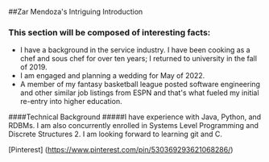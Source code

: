 ##Zar Mendoza's Intriguing Introduction

### This section will be composed of interesting facts:

* I have a background in the service industry. I have been cooking as a chef and sous chef for over ten years; I returned to university in the fall of 2019. 
* I am engaged and planning a wedding for May of 2022. 
* A member of my fantasy basketball league posted software engineering and other similar job listings from ESPN and that's what fueled my initial re-entry into higher education. 

####Technical Background
#####I have experience with Java, Python, and RDBMs. I am also concurrently enrolled in Systems Level Programming and Discrete Structures 2. I am looking forward to learning git and C. 

[Pinterest] (https://www.pinterest.com/pin/530369293621068286/)
